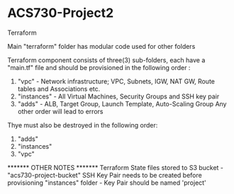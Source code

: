 # ACS730-Project2

Terraform

Main "terraform" folder has modular code used for other folders

Terraform component consists of three(3) sub-folders, each have a "main.tf" file and should be provisioned in the following order :
1. "vpc" - Network infrastructure; VPC, Subnets, IGW, NAT GW, Route tables and Associations etc.
2. "instances" - All Virtual Machines, Security Groups and SSH key pair
3. "adds" - ALB, Target Group, Launch Template, Auto-Scaling Group
Any other order will lead to errors

Thye must also be destroyed in the following order:
1. "adds"
2. "instances"
3. "vpc"

******* OTHER NOTES *******
Terraform State files stored to S3 bucket - "acs730-project-bucket"
SSH Key Pair needs to be created before provisioning "instances" folder - Key Pair should be named 'project'


